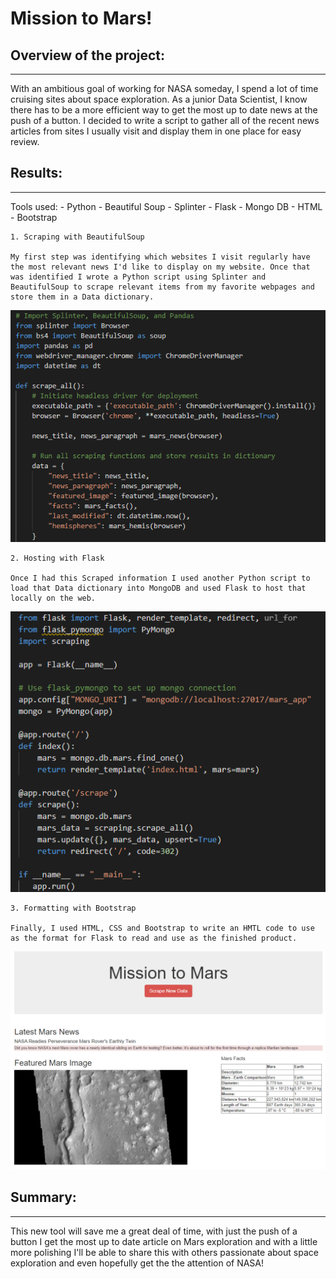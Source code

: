 # Mission to Mars!

## Overview of the project:
---
With an ambitious goal of working for NASA someday, I spend a lot of time cruising sites about space exploration. As a junior Data Scientist, I know there has to be a more efficient way to get the most up to date news at the push of a button. I decided to write a script to gather all of the recent news articles from sites I usually visit and display them in one place for easy review. 

## Results: 
---
Tools used:
    -   Python
    -   Beautiful Soup
    -   Splinter
    -   Flask
    -   Mongo DB
    -   HTML
    -   Bootstrap


    1. Scraping with BeautifulSoup

    My first step was identifying which websites I visit regularly have the most relevant news I'd like to display on my website. Once that was identified I wrote a Python script using Splinter and BeautifulSoup to scrape relevant items from my favorite webpages and store them in a Data dictionary.
    
![scrape](./resources/scraping.PNG)

    2. Hosting with Flask
    
    Once I had this Scraped information I used another Python script to load that Data dictionary into MongoDB and used Flask to host that locally on the web.

![mongo](./resources/mongo.PNG)

    3. Formatting with Bootstrap

    Finally, I used HTML, CSS and Bootstrap to write an HMTL code to use as the format for Flask to read and use as the finished product.

![web](./resources/web.PNG) 

## Summary: 
---
This new tool will save me a great deal of time, with just the push of a button I get the most up to date article on Mars exploration and with a little more polishing I'll be able to share this with others passionate about space exploration and even hopefully get the the attention of NASA! 
